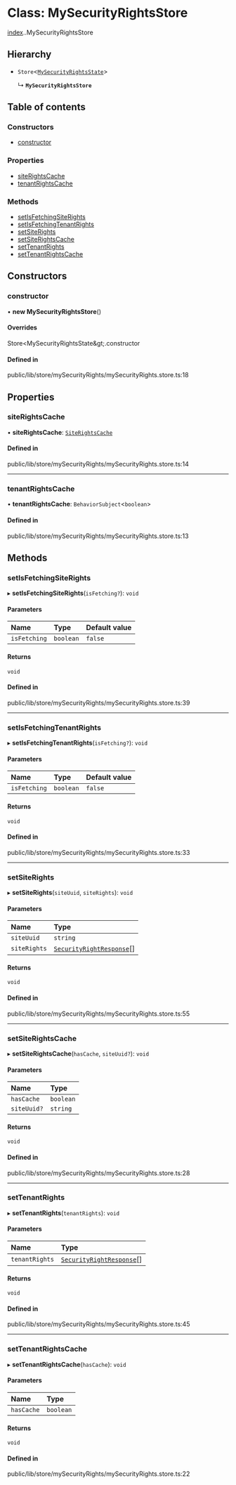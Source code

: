 # Class: MySecurityRightsStore

[index](../wiki/index).[<internal>](../wiki/index.%3Cinternal%3E).MySecurityRightsStore

## Hierarchy

- `Store`<[`MySecurityRightsState`](../wiki/index.MySecurityRightsState)\>

  ↳ **`MySecurityRightsStore`**

## Table of contents

### Constructors

- [constructor](../wiki/index.%3Cinternal%3E.MySecurityRightsStore#constructor)

### Properties

- [siteRightsCache](../wiki/index.%3Cinternal%3E.MySecurityRightsStore#siterightscache)
- [tenantRightsCache](../wiki/index.%3Cinternal%3E.MySecurityRightsStore#tenantrightscache)

### Methods

- [setIsFetchingSiteRights](../wiki/index.%3Cinternal%3E.MySecurityRightsStore#setisfetchingsiterights)
- [setIsFetchingTenantRights](../wiki/index.%3Cinternal%3E.MySecurityRightsStore#setisfetchingtenantrights)
- [setSiteRights](../wiki/index.%3Cinternal%3E.MySecurityRightsStore#setsiterights)
- [setSiteRightsCache](../wiki/index.%3Cinternal%3E.MySecurityRightsStore#setsiterightscache)
- [setTenantRights](../wiki/index.%3Cinternal%3E.MySecurityRightsStore#settenantrights)
- [setTenantRightsCache](../wiki/index.%3Cinternal%3E.MySecurityRightsStore#settenantrightscache)

## Constructors

### constructor

• **new MySecurityRightsStore**()

#### Overrides

Store&lt;MySecurityRightsState\&gt;.constructor

#### Defined in

public/lib/store/mySecurityRights/mySecurityRights.store.ts:18

## Properties

### siteRightsCache

• **siteRightsCache**: [`SiteRightsCache`](../wiki/index.%3Cinternal%3E.SiteRightsCache)

#### Defined in

public/lib/store/mySecurityRights/mySecurityRights.store.ts:14

___

### tenantRightsCache

• **tenantRightsCache**: `BehaviorSubject`<`boolean`\>

#### Defined in

public/lib/store/mySecurityRights/mySecurityRights.store.ts:13

## Methods

### setIsFetchingSiteRights

▸ **setIsFetchingSiteRights**(`isFetching?`): `void`

#### Parameters

| Name | Type | Default value |
| :------ | :------ | :------ |
| `isFetching` | `boolean` | `false` |

#### Returns

`void`

#### Defined in

public/lib/store/mySecurityRights/mySecurityRights.store.ts:39

___

### setIsFetchingTenantRights

▸ **setIsFetchingTenantRights**(`isFetching?`): `void`

#### Parameters

| Name | Type | Default value |
| :------ | :------ | :------ |
| `isFetching` | `boolean` | `false` |

#### Returns

`void`

#### Defined in

public/lib/store/mySecurityRights/mySecurityRights.store.ts:33

___

### setSiteRights

▸ **setSiteRights**(`siteUuid`, `siteRights`): `void`

#### Parameters

| Name | Type |
| :------ | :------ |
| `siteUuid` | `string` |
| `siteRights` | [`SecurityRightResponse`](../wiki/index.%3Cinternal%3E.SecurityRightResponse)[] |

#### Returns

`void`

#### Defined in

public/lib/store/mySecurityRights/mySecurityRights.store.ts:55

___

### setSiteRightsCache

▸ **setSiteRightsCache**(`hasCache`, `siteUuid?`): `void`

#### Parameters

| Name | Type |
| :------ | :------ |
| `hasCache` | `boolean` |
| `siteUuid?` | `string` |

#### Returns

`void`

#### Defined in

public/lib/store/mySecurityRights/mySecurityRights.store.ts:28

___

### setTenantRights

▸ **setTenantRights**(`tenantRights`): `void`

#### Parameters

| Name | Type |
| :------ | :------ |
| `tenantRights` | [`SecurityRightResponse`](../wiki/index.%3Cinternal%3E.SecurityRightResponse)[] |

#### Returns

`void`

#### Defined in

public/lib/store/mySecurityRights/mySecurityRights.store.ts:45

___

### setTenantRightsCache

▸ **setTenantRightsCache**(`hasCache`): `void`

#### Parameters

| Name | Type |
| :------ | :------ |
| `hasCache` | `boolean` |

#### Returns

`void`

#### Defined in

public/lib/store/mySecurityRights/mySecurityRights.store.ts:22

